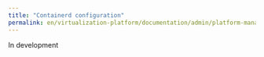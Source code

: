 ```yaml
---
title: "Containerd configuration"
permalink: en/virtualization-platform/documentation/admin/platform-management/node-management/containerd.html
---
```


In development
